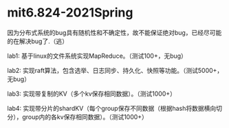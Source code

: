 # mit6.824-2021Spring

因为分布式系统的bug具有随机性和不确定性，故不能保证绝对bug，已经尽可能的在解决bug了.（逃）

lab1: 基于linux的文件系统实现MapReduce。（测试100+，无bug）

lab2: 实现raft算法，包含选举、日志同步、持久化、快照等功能。（测试5000+，无bug）

lab3: 实现带复制的KV（多个kv保存相同数据）。（测试1000+）

lab4: 实现带分片的shardKV（每个group保存不同数据（根据hash将数据横向切分），group内的各kv保存相同数据）。（测试1000+）
